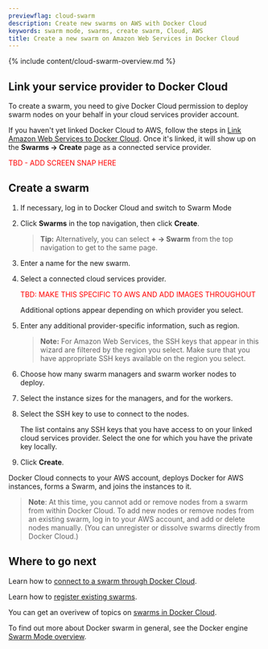 ```yaml
---
previewflag: cloud-swarm
description: Create new swarms on AWS with Docker Cloud
keywords: swarm mode, swarms, create swarm, Cloud, AWS
title: Create a new swarm on Amazon Web Services in Docker Cloud
---
```


{% include content/cloud-swarm-overview.md %}

## Link your service provider to Docker Cloud

To create a swarm, you need to give Docker Cloud permission to deploy swarm
nodes on your behalf in your cloud services provider account.

If you haven't yet linked Docker Cloud to AWS, follow the steps in [Link Amazon Web Services to Docker Cloud](link-aws-swarm.md). Once it's
linked, it will show up on the **Swarms -> Create** page as a connected service
provider.

<font style="color:red;">TBD - ADD SCREEN SNAP HERE</font>

## Create a swarm

1. If necessary, log in to Docker Cloud and switch to Swarm Mode

2. Click **Swarms** in the top navigation, then click **Create**.

    >**Tip:** Alternatively, you can select **+ -> Swarm** from the top navigation to get to the same page.

3. Enter a name for the new swarm.

4. Select a connected cloud services provider.

    <font style="color:red;">TBD: MAKE THIS SPECIFIC TO AWS AND ADD IMAGES THROUGHOUT</font>

    Additional options appear depending on which provider you select.

5. Enter any additional provider-specific information, such as region.

    > **Note:** For Amazon Web Services, the SSH keys that appear in this wizard are filtered by the region you select. Make sure that you have appropriate SSH keys available on the region you select.

6. Choose how many swarm managers and swarm worker nodes to deploy.

7. Select the instance sizes for the managers, and for the workers.

8. Select the SSH key to use to connect to the nodes.

    The list contains any SSH keys that you have access to on your linked cloud services provider. Select the one for which you have the private key locally.

9. Click **Create**.

Docker Cloud connects to your AWS account, deploys Docker for AWS instances, forms a Swarm, and joins the instances to it.

> **Note**: At this time, you cannot add or remove nodes from a swarm from within Docker Cloud. To add new nodes or remove nodes from an existing swarm,
log in to your AWS account, and add or delete nodes manually. (You can
unregister or dissolve swarms directly from Docker Cloud.)

## Where to go next

Learn how to [connect to a swarm through Docker Cloud](connect-to-swarm.md).

Learn how to [register existing swarms](register-swarms.md).

You can get an overivew of topics on [swarms in Docker Cloud](index.md).

To find out more about Docker swarm in general, see the Docker engine
[Swarm Mode overview](/engine/swarm/).
